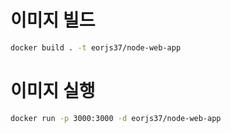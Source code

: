 # 이미지 빌드
```bash
docker build . -t eorjs37/node-web-app

```

# 이미지 실행
```bash
docker run -p 3000:3000 -d eorjs37/node-web-app
```